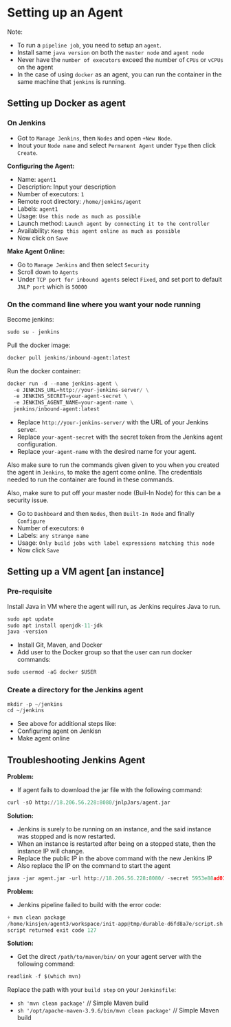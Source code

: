 # Setting up an Agent

Note:

- To run a `pipeline job`, you need to setup an `agent`.
- Install same `java version` on both the `master node` and `agent node`
- Never have the `number of executors` exceed the number of `CPUs` or `vCPUs` on the agent
- In the case of using `docker` as an agent, you can run the container in the same machine that `jenkins` is running.

## Setting up Docker as agent

### On Jenkins

- Got to `Manage Jenkins`, then `Nodes` and open `+New Node`.
- Inout your `Node name` and select `Permanent Agent` under `Type` then click `Create`.

**Configuring the Agent:**

- Name: `agent1`
- Description: Input your description
- Number of executors: `1`
- Remote root directory: `/home/jenkins/agent`
- Labels: `agent1`
- Usage: `Use this node as much as possible`
- Launch method: `Launch agent by connecting it to the controller`
- Availability: `Keep this agent online as much as possible`
- Now click on `Save`

**Make Agent Online:**

- Go to `Manage Jenkins` and then select `Security`
- Scroll down to `Agents`
- Under `TCP port for inbound agents` select `Fixed`, and set port to default `JNLP port` which is `50000`

### On the command line where you want your node running

Become jenkins:

```python
sudo su - jenkins
```

Pull the docker image:

```python
docker pull jenkins/inbound-agent:latest
```

Run the docker container:

```python
docker run -d --name jenkins-agent \
  -e JENKINS_URL=http://your-jenkins-server/ \
  -e JENKINS_SECRET=your-agent-secret \
  -e JENKINS_AGENT_NAME=your-agent-name \
  jenkins/inbound-agent:latest
```

- Replace `http://your-jenkins-server/` with the URL of your Jenkins server.
- Replace `your-agent-secret` with the secret token from the Jenkins agent configuration.
- Replace `your-agent-name` with the desired name for your agent.

Also make sure to run the commands given given to you when you created the agent in `Jenkins`, to make the agent come online. The credentials needed to run the container are found in these commands.

Also, make sure to put off your master node (Buil-In Node) for this can be a security issue.

- Go to `Dashboard` and then `Nodes`, then `Built-In Node` and finally `Configure`
- Number of executors: `0`
- Labels: `any strange name`
- Usage: `Only build jobs with label expressions matching this node`
- Now click `Save`

## Setting up a VM agent [an instance]

### Pre-requisite

Install Java in VM where the agent will run, as Jenkins requires Java to run.

```python
sudo apt update
sudo apt install openjdk-11-jdk
java -version
```

- Install Git, Maven, and Docker
- Add user to the Docker group so that the user can run docker commands:

```python
sudo usermod -aG docker $USER
```

### Create a directory for the Jenkins agent

```python
mkdir -p ~/jenkins
cd ~/jenkins
```

- See above for additional steps like:
- Configuring agent on Jenkisn
- Make agent online

## Troubleshooting Jenkins Agent

**Problem:**

- If agent fails to download the jar file with the following command:
  
```python
curl -sO http://18.206.56.228:8080/jnlpJars/agent.jar
```

**Solution:**

- Jenkins is surely to be running on an instance, and the said instance was stopped and is now restarted.
- When an instance is restarted after being on a stopped state, then the instance IP will change.
- Replace the public IP in the above command with the new Jenkins IP
- Also replace the IP on the command to start the agent

```python
java -jar agent.jar -url http://18.206.56.228:8080/ -secret 5953e88ad01424a0f9fe98634c1b57c343db4cf5dba8c0c0c37099dd2d1a5e6c -name agent1 -workDir "/home/vin-24/jenkins/agent1"
```

**Problem:**

- Jenkins pipeline failed to build with the error code:

```python
+ mvn clean package
/home/kinsjen/agent3/workspace/init-app@tmp/durable-d6fd8a7e/script.sh.copy: 1: mvn: not found
script returned exit code 127
```

**Solution:**

- Get the direct `/path/to/maven/bin/` on your agent server with the following command:

```python
readlink -f $(which mvn)
```

Replace the path with your `build step` on your `Jenkinsfile`:

- `sh 'mvn clean package'`  // Simple Maven build
- `sh '/opt/apache-maven-3.9.6/bin/mvn clean package'`  // Simple Maven build
